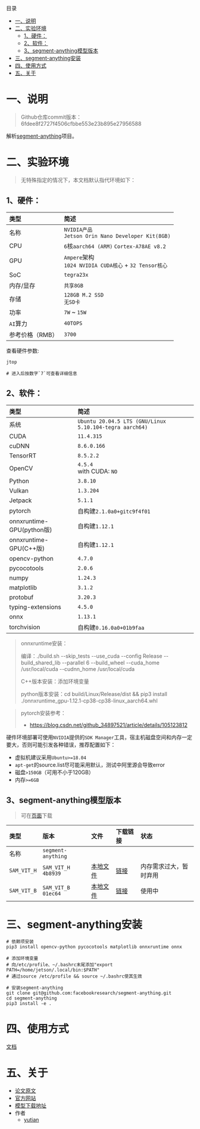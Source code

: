 目录
- [一、说明](#一说明)
- [二、实验环境](#二实验环境)
  - [1、硬件：](#1硬件)
  - [2、软件：](#2软件)
  - [3、segment-anything模型版本](#3segment-anything模型版本)
- [三、segment-anything安装](#三segment-anything安装)
- [四、使用方式](#四使用方式)
- [五、关于](#五关于)

# 一、说明

> Github仓库commit版本：6fdee8f2727f4506cfbbe553e23b895e27956588

解析[segment-anything](https://segment-anything.com/)项目。

# 二、实验环境

> 无特殊指定的情况下，本文档默认指代环境如下：

## 1、硬件：

| 类型 | 简述 |
| :-- | :-- |
| 名称 | `NVIDIA产品`</br>`Jetson Orin Nano Developer Kit(8GB)` |
|  CPU | `6`核`aarch64 (ARM)` `Cortex-A78AE v8.2` |
|  GPU | `Ampere`架构</br>`1024 NVIDIA CUDA核心` + `32 Tensor核心` | 
| SoC | `tegra23x` |
| 内存/显存 | `共享8GB` |
| 存储 | `128GB M.2 SSD`</br>`无SD卡` |
| 功率 | `7W` ~ `15W` |
| `AI`算力 | `40TOPS` |
| 参考价格（RMB）| `3700` |

查看硬件参数:

```shell
jtop

# 进入后按数字`7`可查看详细信息
```

## 2、软件：

| 类型 | 简述 |
| :-- | :-- |
| 系统 | `Ubuntu 20.04.5 LTS (GNU/Linux 5.10.104-tegra aarch64)` |
| CUDA | `11.4.315`
| cuDNN | `8.6.0.166` |
| TensorRT | `8.5.2.2` |
| OpenCV | `4.5.4`</br>with CUDA: `NO` |
| Python | `3.8.10`  |
| Vulkan | `1.3.204` |
| Jetpack | `5.1.1`  |
| pytorch | 自构建`2.1.0a0+gitc9f4f01` |
| onnxruntime-GPU(python版) |  自构建`1.12.1` |
| onnxruntime-GPU(C++版) |  自构建`1.12.1` |
| opencv-python | `4.7.0` |
| pycocotools | `2.0.6` |
| numpy | `1.24.3` |
| matplotlib | `3.1.2` |
| protobuf | `3.20.3` |
| typing-extensions | `4.5.0` |
| onnx | `1.13.1` |
| torchvision | 自构建`0.16.0a0+01b9faa` |

> onnxruntime安装：
> 
> 编译：./build.sh  --skip_tests --use_cuda --config Release --build_shared_lib --parallel 6  --build_wheel  --cuda_home /usr/local/cuda --cudnn_home /usr/local/cuda
>
> C++版本安装：添加环境变量
>
> python版本安装：cd build/Linux/Release/dist && pip3 install ./onnxruntime_gpu-1.12.1-cp38-cp38-linux_aarch64.whl 

> pytorch安装参考：
> * https://blog.csdn.net/github_34897521/article/details/105123812

硬件环境部署可使用`NVIDIA`提供的`SDK Manager`工具，宿主机磁盘空间和内存一定要大，否则可能引发各种错误，推荐配置如下：
* 虚拟机建议采用`Ubuntu>=18.04`
* `apt-get`的source.list尽可能采用默认，测试中阿里源会导致error
* 磁盘`>150GB`（可用不小于120GB）
* 内存`>=6GB`

## 3、segment-anything模型版本
> 可在[页面](https://github.com/FasterSegmentAnything/segment-anything#model-checkpoints)下载

| 类型 | 版本 | 文件 | 下载链接 | 状态 |
| :-- | :-- | :-- | :-- | :-- |
| 名称 | `segment-anything` |
| `SAM_VIT_H` | `SAM_VIT_H 4b8939` | [本地文件](files/pytorch_model/sam_vit_h_4b8939.pth) | [链接](https://dl.fbaipublicfiles.com/segment_anything/sam_vit_h_4b8939.pth)  | 内存需求过大，暂时弃用 |
| `SAM_VIT_B` | `SAM_VIT_B 01ec64` | [本地文件](files/pytorch_model/sam_vit_b_01ec64.pth) | [链接](https://dl.fbaipublicfiles.com/segment_anything/sam_vit_b_01ec64.pth)  | 使用中 |

# 三、segment-anything安装

```shell
# 依赖项安装
pip3 install opencv-python pycocotools matplotlib onnxruntime onnx

# 添加环境变量
# 向/etc/profile、~/.bashrc末尾添加"export PATH=/home/jetson/.local/bin:$PATH"
# 通过source /etc/profile && source ~/.bashrc使其生效

# 安装segment-anything
git clone git@github.com:facebookresearch/segment-anything.git
cd segment-anything
pip3 install -e .
```

# 四、使用方式

[文档](usage.md)

# 五、关于

* [论文原文](files/related/paper.pdf)
* [官方网站](https://segment-anything.com/)
* [模型下载地址](https://github.com/FasterSegmentAnything/segment-anything#model-checkpoints)
* 作者
  * [yutian](https://www.aflyingfish.top/)
